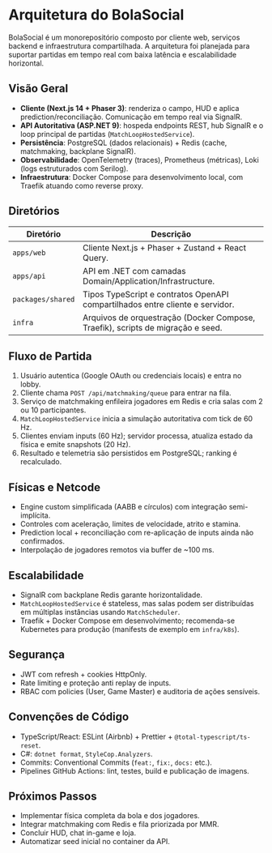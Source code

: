 # Arquitetura do BolaSocial

BolaSocial é um monorepositório composto por cliente web, serviços backend e infraestrutura compartilhada. A arquitetura foi planejada para suportar partidas em tempo real com baixa latência e escalabilidade horizontal.

## Visão Geral

- **Cliente (Next.js 14 + Phaser 3)**: renderiza o campo, HUD e aplica prediction/reconciliação. Comunicação em tempo real via SignalR.
- **API Autoritativa (ASP.NET 9)**: hospeda endpoints REST, hub SignalR e o loop principal de partidas (`MatchLoopHostedService`).
- **Persistência**: PostgreSQL (dados relacionais) + Redis (cache, matchmaking, backplane SignalR).
- **Observabilidade**: OpenTelemetry (traces), Prometheus (métricas), Loki (logs estruturados com Serilog).
- **Infraestrutura**: Docker Compose para desenvolvimento local, com Traefik atuando como reverse proxy.

## Diretórios

| Diretório          | Descrição |
|--------------------|-----------|
| `apps/web`         | Cliente Next.js + Phaser + Zustand + React Query. |
| `apps/api`         | API em .NET com camadas Domain/Application/Infrastructure. |
| `packages/shared`  | Tipos TypeScript e contratos OpenAPI compartilhados entre cliente e servidor. |
| `infra`            | Arquivos de orquestração (Docker Compose, Traefik), scripts de migração e seed. |

## Fluxo de Partida

1. Usuário autentica (Google OAuth ou credenciais locais) e entra no lobby.
2. Cliente chama `POST /api/matchmaking/queue` para entrar na fila.
3. Serviço de matchmaking enfileira jogadores em Redis e cria salas com 2 ou 10 participantes.
4. `MatchLoopHostedService` inicia a simulação autoritativa com tick de 60 Hz.
5. Clientes enviam inputs (60 Hz); servidor processa, atualiza estado da física e emite snapshots (20 Hz).
6. Resultado e telemetria são persistidos em PostgreSQL; ranking é recalculado.

## Físicas e Netcode

- Engine custom simplificada (AABB e círculos) com integração semi-implícita.
- Controles com aceleração, limites de velocidade, atrito e stamina.
- Prediction local + reconciliação com re-aplicação de inputs ainda não confirmados.
- Interpolação de jogadores remotos via buffer de ~100 ms.

## Escalabilidade

- SignalR com backplane Redis garante horizontalidade.
- `MatchLoopHostedService` é stateless, mas salas podem ser distribuídas em múltiplas instâncias usando `MatchScheduler`.
- Traefik + Docker Compose em desenvolvimento; recomenda-se Kubernetes para produção (manifests de exemplo em `infra/k8s`).

## Segurança

- JWT com refresh + cookies HttpOnly.
- Rate limiting e proteção anti replay de inputs.
- RBAC com policies (User, Game Master) e auditoria de ações sensíveis.

## Convenções de Código

- TypeScript/React: ESLint (Airbnb) + Prettier + `@total-typescript/ts-reset`.
- C#: `dotnet format`, `StyleCop.Analyzers`.
- Commits: Conventional Commits (`feat:`, `fix:`, `docs:` etc.).
- Pipelines GitHub Actions: lint, testes, build e publicação de imagens.

## Próximos Passos

- Implementar física completa da bola e dos jogadores.
- Integrar matchmaking com Redis e fila priorizada por MMR.
- Concluir HUD, chat in-game e loja.
- Automatizar seed inicial no container da API.

